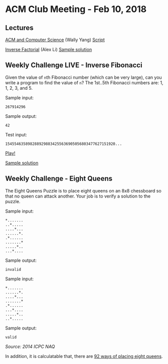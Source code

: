 ACM Club Meeting - Feb 10, 2018
===

Lectures
---

[ACM and Computer Science](ACM-and-Computer-Science.md) (Wally Yang) [Script](ACM-and-Computer-Science.txt)

[Inverse Factorial](Inverse-Factorial.pptx) (Alex Li) [Sample solution](Inverse-Factorial.java)

Weekly Challenge LIVE - Inverse Fibonacci
---

Given the value of `n`th Fibonacci number (which can be very large), can you write a program to find the value of `n`? The 1st..5th Fibonacci numbers are: 1, 1, 2, 3, and 5.

Sample input:

```
267914296
```

Sample output:

```
42
```

Test input:

```
1545546358982889298834255636905056803477627151920...
```

[Play!](https://docs.google.com/forms/d/e/1FAIpQLScCL5WNJ2LYIH_GNkVTtIF0ZNEY0Y03Fx9mrZ-UDEzEYrPldw/viewform)

[Sample solution](Inverse-Fibonacci.c)

Weekly Challenge - Eight Queens
---

The Eight Queens Puzzle is to place eight queens on an 8x8 chessboard so that no queen can attack another. Your job is to verify a solution to the puzzle.

Sample input:

```
*.......
..*.....
....*...
......*.
.*......
.......*
.....*..
...*....
```

Sample output:

```
invalid
```

Sample input:

```
*.......
......*.
....*...
.......*
.*......
...*....
.....*..
..*.....
```

Sample output:

```
valid
```

*Source: 2014 ICPC NAQ*

In addition, it is calculatable that, there are [92 ways of placing eight queens](https://oeis.org/A000170).
